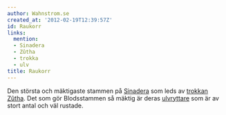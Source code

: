```yaml
---
author: Wahnstrom.se
created_at: '2012-02-19T12:39:57Z'
id: Raukorr
links:
  mention:
  - Sinadera
  - Zûtha
  - trokka
  - ulv
title: Raukorr
---
```


Den största och mäktigaste stammen på [Sinadera] som leds av [trokkan][] [Zûtha]. Det som gör
Blodsstammen så mäktig är deras [ulvryttare] som är av stort antal och väl rustade.

  [Sinadera]: Sinadera
  [trokkan]: trokka
  [Zûtha]: Zûtha
  [ulvryttare]: ulv